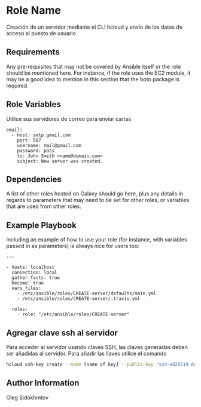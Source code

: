 Role Name
=========

Creación de un servidor mediante el CLI hcloud y envío de los datos de acceso al puesto de usuario

Requirements
------------

Any pre-requisites that may not be covered by Ansible itself or the role should be mentioned here. For instance, if the role uses the EC2 module, it may be a good idea to mention in this section that the boto package is required.

Role Variables
--------------

Utilice sus servidores de correo para enviar cartas

    email:
      - host: smtp.gmail.com
        port: 587
        username: mail@gmail.com
        password: pass
        to: John Smith <name@domain.com>
        subject: New server was created.

Dependencies
------------

A list of other roles hosted on Galaxy should go here, plus any details in regards to parameters that may need to be set for other roles, or variables that are used from other roles.

Example Playbook
----------------

Including an example of how to use your role (for instance, with variables passed in as parameters) is always nice for users too:

    ---
    
    - hosts: localhost
      connection: local
      gather_facts: true
      become: true 
      vars_files:
        - /etc/ansible/roles/CREATE-server/defaults/main.yml
        - /etc/ansible/roles/CREATE-server/.travis.yml
    
      roles:
        - role: "/etc/ansible/roles/CREATE-server"

Agregar clave ssh al servidor
-------
Para acceder al servidor usando claves SSH, las claves generadas deben ser añadidas al servidor. Para añadir las llaves utilice el comando
```bash
hcloud ssh-key create --name [name of key] --public-key "ssh-ed25519 AAAAC3N...H6Ei0EUUKdp desarollo"
```

Author Information
------------------

Oleg Sidokhmtov
